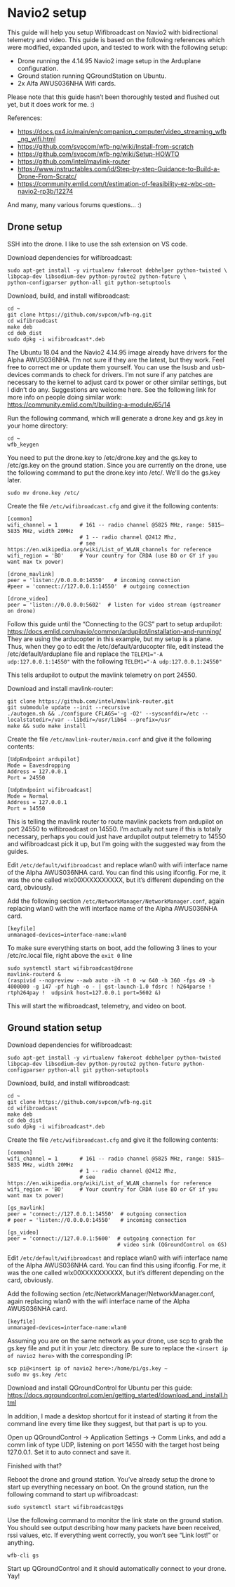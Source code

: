 Navio2 setup
============

This guide will help you setup Wifibroadcast on Navio2 with bidirectional telemetry and video. This guide is based on the following references which were modified, expanded upon, and tested to work with the following setup:

- Drone running the 4.14.95 Navio2 image setup in the Arduplane configuration.
- Ground station running QGroundStation on Ubuntu.
- 2x Alfa AWUS036NHA Wifi cards. 

Please note that this guide hasn’t been thoroughly tested and flushed out yet, but it does work for me. :)

References:

- https://docs.px4.io/main/en/companion_computer/video_streaming_wfb_ng_wifi.html
- https://github.com/svpcom/wfb-ng/wiki/Install-from-scratch
- https://github.com/svpcom/wfb-ng/wiki/Setup-HOWTO
- https://github.com/intel/mavlink-router
- https://www.instructables.com/id/Step-by-step-Guidance-to-Build-a-Drone-From-Scratc/
- https://community.emlid.com/t/estimation-of-feasibility-ez-wbc-on-navio2-rp3b/12274

And many, many various forums questions… :)

Drone setup
-----------

SSH into the drone. I like to use the ssh extension on VS code.

Download dependencies for wifibroadcast:

```
sudo apt-get install -y virtualenv fakeroot debhelper python-twisted \
libpcap-dev libsodium-dev python-pyroute2 python-future \
python-configparser python-all git python-setuptools
```

Download, build, and install wifibroadcast:

```
cd ~
git clone https://github.com/svpcom/wfb-ng.git
cd wifibroadcast
make deb
cd deb_dist
sudo dpkg -i wifibroadcast*.deb
```

The Ubuntu 18.04 and the Navio2 4.14.95 image already have drivers for the Alpha AWUS036NHA. I’m not sure if they are the latest, but they work. Feel free to correct me or update them yourself. You can use the lsusb and usb-devices commands to check for drivers. I’m not sure if any patches are necessary to the kernel to adjust card tx power or other similar settings, but I didn’t do any. Suggestions are welcome here. See the following link for more info on people doing similar work: https://community.emlid.com/t/building-a-module/65/14

Run the following command, which will generate a drone.key and gs.key in your home directory: 

```
cd ~
wfb_keygen
```

You need to put the drone.key to /etc/drone.key and the gs.key to /etc/gs.key on the ground station. Since you are currently on the drone, use the following command to put the drone.key into /etc/. We’ll do the gs.key later.

```
sudo mv drone.key /etc/
```

Create the file `/etc/wifibroadcast.cfg` and give it the following contents:

```
[common]
wifi_channel = 1       # 161 -- radio channel @5825 MHz, range: 5815–5835 MHz, width 20MHz
                       # 1 -- radio channel @2412 Mhz, 
                       # see https://en.wikipedia.org/wiki/List_of_WLAN_channels for reference
wifi_region = 'BO'     # Your country for CRDA (use BO or GY if you want max tx power)

[drone_mavlink]
peer = 'listen://0.0.0.0:14550'   # incoming connection
#peer = 'connect://127.0.0.1:14550'  # outgoing connection

[drone_video]
peer = 'listen://0.0.0.0:5602'  # listen for video stream (gstreamer on drone)
```

Follow this guide until the “Connecting to the GCS” part to setup ardupilot:
https://docs.emlid.com/navio/common/ardupilot/installation-and-running/
They are using the arducopter in this example, but my setup is a plane. Thus, when they go to edit the /etc/default/arducopter file, edit instead the /etc/default/arduplane file and replace the `TELEM1="-A udp:127.0.0.1:14550"` with the following `TELEM1="-A udp:127.0.0.1:24550"`

This tells ardupilot to output the mavlink telemetry on port 24550.

Download and install mavlink-router:

```
git clone https://github.com/intel/mavlink-router.git
git submodule update --init --recursive
./autogen.sh && ./configure CFLAGS='-g -O2' --sysconfdir=/etc --localstatedir=/var --libdir=/usr/lib64 --prefix=/usr
make && sudo make install
```

Create the file `/etc/mavlink-router/main.conf` and give it the following contents:

```
[UdpEndpoint ardupilot]
Mode = Eavesdropping
Address = 127.0.0.1
Port = 24550

[UdpEndpoint wifibroadcast]
Mode = Normal
Address = 127.0.0.1
Port = 14550
```

This is telling the mavlink router to route mavlink packets from ardupilot on port 24550 to wifibroadcast on 14550. I’m actually not sure if this is totally necessary, perhaps you could just have ardupilot output telemetry to 14550 and wifibroadcast pick it up, but I’m going with the suggested way from the guides.

Edit `/etc/default/wifibroadcast` and replace wlan0 with wifi interface name of the Alpha AWUS036NHA card. You can find this using ifconfig. For me, it was the one called wlx00XXXXXXXXXX, but it’s different depending on the card, obviously.

Add the following section `/etc/NetworkManager/NetworkManager.conf`, again replacing wlan0 with the wifi interface name of the Alpha AWUS036NHA card.

```
[keyfile]
unmanaged-devices=interface-name:wlan0
```

To make sure everything starts on boot, add the following 3 lines to your /etc/rc.local file, right above the `exit 0` line

```
sudo systemctl start wifibroadcast@drone
mavlink-routerd &
(raspivid --nopreview --awb auto -ih -t 0 -w 640 -h 360 -fps 49 -b 4000000 -g 147 -pf high -o - | gst-launch-1.0 fdsrc ! h264parse !  rtph264pay !  udpsink host=127.0.0.1 port=5602 &)
```

This will start the wifibroadcast, telemetry, and video on boot.

Ground station setup
--------------------

Download dependencies for wifibroadcast:

```
sudo apt-get install -y virtualenv fakeroot debhelper python-twisted libpcap-dev libsodium-dev python-pyroute2 python-future python-configparser python-all git python-setuptools
```

Download, build, and install wifibroadcast:

```
cd ~
git clone https://github.com/svpcom/wfb-ng.git
cd wifibroadcast
make deb
cd deb_dist
sudo dpkg -i wifibroadcast*.deb
```

Create the file `/etc/wifibroadcast.cfg` and give it the following contents:

```
[common]
wifi_channel = 1       # 161 -- radio channel @5825 MHz, range: 5815–5835 MHz, width 20MHz
                       # 1 -- radio channel @2412 Mhz, 
                       # see https://en.wikipedia.org/wiki/List_of_WLAN_channels for reference
wifi_region = 'BO'     # Your country for CRDA (use BO or GY if you want max tx power)

[gs_mavlink]
peer = 'connect://127.0.0.1:14550'  # outgoing connection
# peer = 'listen://0.0.0.0:14550'   # incoming connection

[gs_video]
peer = 'connect://127.0.0.1:5600'  # outgoing connection for
                                   # video sink (QGroundControl on GS)
```

Edit `/etc/default/wifibroadcast` and replace wlan0 with wifi interface name of the Alpha AWUS036NHA card. You can find this using ifconfig. For me, it was the one called wlx00XXXXXXXXXX, but it’s different depending on the card, obviously.

Add the following section /etc/NetworkManager/NetworkManager.conf, again replacing wlan0 with the wifi interface name of the Alpha AWUS036NHA card.

```
[keyfile]
unmanaged-devices=interface-name:wlan0
```

Assuming you are on the same network as your drone, use scp to grab the gs.key file and put it in your /etc directory. Be sure to replace the `<insert ip of navio2 here>` with the corresponding IP:

```
scp pi@<insert ip of navio2 here>:/home/pi/gs.key ~
sudo mv gs.key /etc
```

Download and install QGroundControl for Ubuntu per this guide: 
https://docs.qgroundcontrol.com/en/getting_started/download_and_install.html

In addition, I made a desktop shortcut for it instead of starting it from the command line every time like they suggest, but that part is up to you.

Open up QGroundControl -> Application Settings -> Comm Links, and add a comm link of type UDP, listening on port 14550 with  the target host being 127.0.0.1. Set it to auto connect and save it.

Finished with that?

Reboot the drone and ground station. You’ve already setup the drone to start up everything necessary on boot. On the ground station, run the following command to start up wifibroadcast:

```
sudo systemctl start wifibroadcast@gs
```

Use the following command to monitor the link state on the ground station. You should see output describing how many packets have been received, rssi values, etc. If everything went correctly, you won’t see “Link lost!” or anything.

```
wfb-cli gs
```

Start up QGroundControl and it should automatically connect to your drone. Yay!
